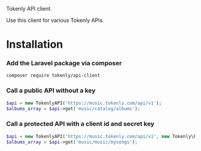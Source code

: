 Tokenly API client.

Use this client for various Tokenly APIs.

# Installation


### Add the Laravel package via composer

```
composer require tokenly/api-client
```


### Call a public API without a key

```php
$api = new TokenlyAPI('https://music.tokenly.com/api/v1');
$albums_array = $api->get('music/catalog/albums');
```

### Call a protected API with a client id and secret key

```php
$api = new TokenlyAPI('https://music.tokenly.com/api/v1', new Tokenly\HmacAuth\Generator(), 'MY_CLIENT_ID', 'MY_CLIENT_SECRET');
$albums_array = $api->get('music/music/mysongs');
```
